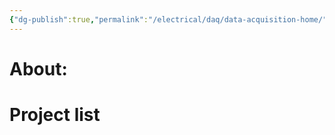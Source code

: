 ```yaml
---
{"dg-publish":true,"permalink":"/electrical/daq/data-acquisition-home/","pinned":true}
---
```


# About:

# Project list